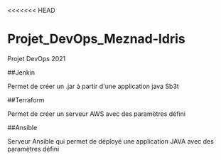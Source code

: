 <<<<<<< HEAD
# Projet_DevOps_Meznad-Idris
Projet DevOps 2021

##Jenkin

Permet de créer un .jar à partir d'une application java Sb3t

##Terraform

Permet de créer un serveur AWS avec des paramètres défini

##Ansible

Serveur Ansible qui permet de déployé une application JAVA avec des paramètres défini
